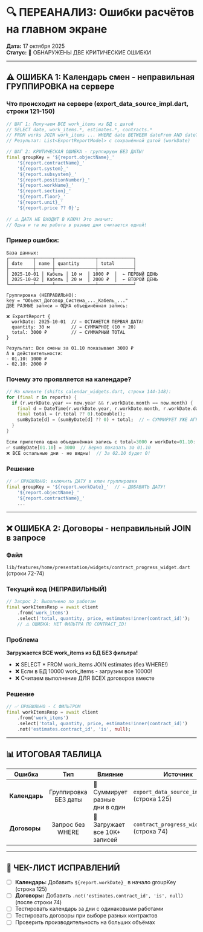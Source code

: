 # 🔍 ПЕРЕАНАЛИЗ: Ошибки расчётов на главном экране

**Дата:** 17 октября 2025  
**Статус:** 🔴 ОБНАРУЖЕНЫ ДВЕ КРИТИЧЕСКИЕ ОШИБКИ

---

## ⚠️ ОШИБКА 1: Календарь смен - неправильная ГРУППИРОВКА на сервере

### Что происходит на сервере (export_data_source_impl.dart, строки 121-150)

```dart
// ШАГ 1: Получаем ВСЕ work_items из БД с датой
// SELECT date, work_items.*, estimates.*, contracts.* 
// FROM works JOIN work_items ... WHERE date BETWEEN dateFrom AND dateTo
// Результат: List<ExportReportModel> с сохранённой датой (workDate)

// ШАГ 2: КРИТИЧЕСКАЯ ОШИБКА - группируем БЕЗ ДАТЫ!
final groupKey = '${report.objectName}_'
    '${report.contractName}_'
    '${report.system}_'
    '${report.subsystem}_'
    '${report.positionNumber}_'
    '${report.workName}_'
    '${report.section}_'
    '${report.floor}_'
    '${report.unit}_'
    '${report.price ?? 0}';
    
// ⚠️ ДАТА НЕ ВХОДИТ В КЛЮЧ! Это значит:
// Одна и та же работа в разные дни считается одной!
```

### Пример ошибки:

```
База данных:
┌─────────┬──────┬───────────────┬─────────────┐
│ date    │ name │ quantity      │ total       │
├─────────┼──────┼───────────────┼─────────────┤
│ 2025-10-01 │ Кабель │ 10 м  │ 1000 ₽  │  ← ПЕРВЫЙ ДЕНЬ
│ 2025-10-02 │ Кабель │ 20 м  │ 2000 ₽  │  ← ВТОРОЙ ДЕНЬ
└─────────┴──────┴───────────────┴─────────────┘

Группировка (НЕПРАВИЛЬНО):
key = "Объект_Договор_Система_..._Кабель_..."
ДВЕ РАЗНЫЕ записи → ОДНА объединённая запись:

❌ ExportReport {
  workDate: 2025-10-01  // ← ОСТАНЕТСЯ ПЕРВАЯ ДАТА!
  quantity: 30 м        // ← СУММАРНОЕ (10 + 20)
  total: 3000 ₽         // ← СУММАРНЫЙ TOTAL
}

Результат: Все смены за 01.10 показывают 3000 ₽
А в действительности:
- 01.10: 1000 ₽  
- 02.10: 2000 ₽
```

### Почему это проявляется на календаре?

```dart
// На клиенте (shifts_calendar_widgets.dart, строки 144-148):
for (final r in reports) {
  if (r.workDate.year == now.year && r.workDate.month == now.month) {
    final d = DateTime(r.workDate.year, r.workDate.month, r.workDate.day);
    final total = (r.total ?? 0).toDouble();
    sumByDate[d] = (sumByDate[d] ?? 0) + total;  // ← СУММИРУЕТ УЖЕ АГРЕГИРОВАННЫЕ ЗНАЧЕНИЯ!
  }
}

Если прилетела одна объединённая запись с total=3000 и workDate=01.10:
✅ sumByDate[01.10] = 3000  // Верно показать за 01.10
❌ ВСЕ остальные дни - не видны!  // За 02.10 будет 0!
```

### Решение

```dart
// ✅ ПРАВИЛЬНО: включить ДАТУ в ключ группировки
final groupKey = '${report.workDate}_'  // ← ДОБАВИТЬ ДАТУ!
    '${report.objectName}_'
    '${report.contractName}_'
    ...
```

---

## ❌ ОШИБКА 2: Договоры - неправильный JOIN в запросе

### Файл
`lib/features/home/presentation/widgets/contract_progress_widget.dart` (строки 72-74)

### Текущий код (НЕПРАВИЛЬНЫЙ)
```dart
// Запрос 2: Выполнено по работам
final workItemsResp = await client
    .from('work_items')
    .select('total, quantity, price, estimates!inner(contract_id)');
    // ⚠️ ОШИБКА: НЕТ ФИЛЬТРА ПО CONTRACT_ID!
```

### Проблема
**Загружается ВСЕ work_items из БД БЕЗ фильтра!**

- ❌ SELECT * FROM work_items JOIN estimates (без WHERE!)
- ❌ Если в БД 10000 work_items - загрузим все 10000!
- ❌ Считаем выполнение ДЛЯ ВСЕХ договоров вместе

### Решение

```dart
// ✅ ПРАВИЛЬНО - С ФИЛЬТРОМ
final workItemsResp = await client
    .from('work_items')
    .select('total, quantity, price, estimates!inner(contract_id)')
    .not('estimates.contract_id', 'is', null);
```

---

## 📊 ИТОГОВАЯ ТАБЛИЦА

| Ошибка | Тип | Влияние | Источник |
|--------|:---:|---------|----------|
| **Календарь** | Группировка БЕЗ даты | 🔴 Суммирует разные дни в один | `export_data_source_impl.dart` (строка 125) |
| **Договоры** | Запрос без WHERE | 🔴 Загружает все 10K+ записей | `contract_progress_widget.dart` (строка 74) |

---

## 🔧 ЧЕК-ЛИСТ ИСПРАВЛЕНИЙ

- [ ] **Календарь:** Добавить `${report.workDate}_` в начало groupKey (строка 125)
- [ ] **Договоры:** Добавить `.not('estimates.contract_id', 'is', null)` (после строки 74)
- [ ] Тестировать календарь за дни с одинаковыми работами
- [ ] Тестировать договоры при выборе разных контрактов  
- [ ] Проверить производительность на больших объёмах
